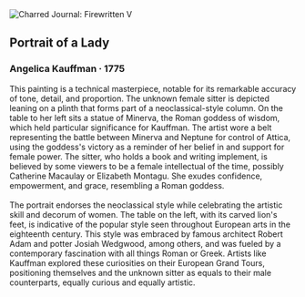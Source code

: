 <div class="artwork-of-the-day">
  <div class="container">
    <div class="img-wrapper">
      <img
        src="https://uploads1.wikiart.org/00375/images/angelica-kauffman/t00928-10.jpg!Large.jpg"
        alt="Charred Journal: Firewritten V" />
    </div>
    <div class="artwork-detail">
      <div class="artwork-origin"> 
        <h2 class="artwork-name">Portrait of a Lady</h2>
        <h3 class="artist">
          Angelica Kauffman
                    ·  1775
        </h3>
      </div>
      <p class="description">
        <span class="artwork-description-text ng-binding" ng-bind-html="viewModel.ArtworkOfTheDay.Description | unsafe">This painting is a technical masterpiece, notable for its remarkable accuracy of tone, detail, and proportion. The unknown female sitter is depicted leaning on a plinth that forms part of a neoclassical-style column. On the table to her left sits a statue of Minerva, the Roman goddess of wisdom, which held particular significance for Kauffman. The artist wore a belt representing the battle between Minerva and Neptune for control of Attica, using the goddess's victory as a reminder of her belief in and support for female power. The sitter, who holds a book and writing implement, is believed by some viewers to be a female intellectual of the time, possibly Catherine Macaulay or Elizabeth Montagu. She exudes confidence, empowerment, and grace, resembling a Roman goddess.<br><br>The portrait endorses the neoclassical style while celebrating the artistic skill and decorum of women. The table on the left, with its carved lion's feet, is indicative of the popular style seen throughout European arts in the eighteenth century. This style was embraced by famous architect Robert Adam and potter Josiah Wedgwood, among others, and was fueled by a contemporary fascination with all things Roman or Greek. Artists like Kauffman explored these curiosities on their European Grand Tours, positioning themselves and the unknown sitter as equals to their male counterparts, equally curious and equally artistic.</span>
                        <div class="text-shadow-container" ng-show="showShadow" style=""></div>
      </p>
    </div>
  </div>

</div>
